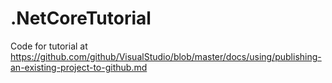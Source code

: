 # .NetCoreTutorial
Code for tutorial at https://github.com/github/VisualStudio/blob/master/docs/using/publishing-an-existing-project-to-github.md
